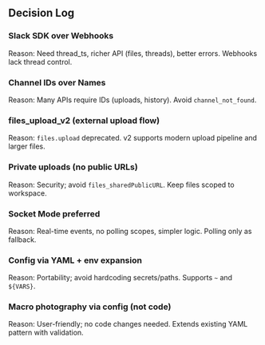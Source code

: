 ## Decision Log

### Slack SDK over Webhooks
Reason: Need thread_ts, richer API (files, threads), better errors. Webhooks lack thread control.

### Channel IDs over Names
Reason: Many APIs require IDs (uploads, history). Avoid `channel_not_found`.

### files_upload_v2 (external upload flow)
Reason: `files.upload` deprecated. v2 supports modern upload pipeline and larger files.

### Private uploads (no public URLs)
Reason: Security; avoid `files_sharedPublicURL`. Keep files scoped to workspace.

### Socket Mode preferred
Reason: Real-time events, no polling scopes, simpler logic. Polling only as fallback.

### Config via YAML + env expansion
Reason: Portability; avoid hardcoding secrets/paths. Supports `~` and `${VARS}`.

### Macro photography via config (not code)
Reason: User-friendly; no code changes needed. Extends existing YAML pattern with validation.


